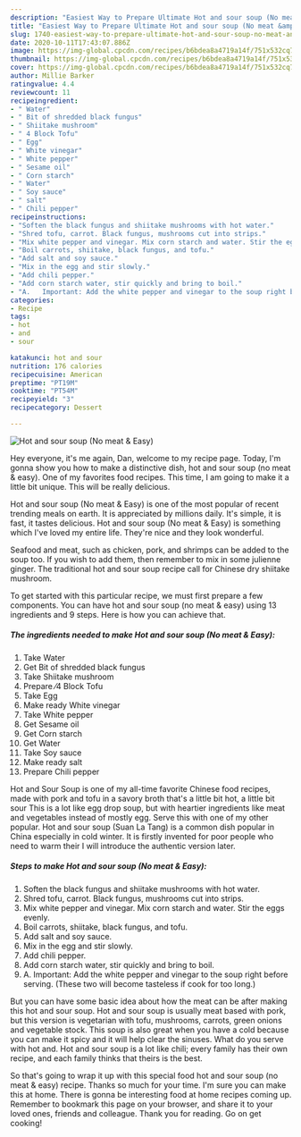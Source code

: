 ```yaml
---
description: "Easiest Way to Prepare Ultimate Hot and sour soup (No meat &amp;amp; Easy)"
title: "Easiest Way to Prepare Ultimate Hot and sour soup (No meat &amp;amp; Easy)"
slug: 1740-easiest-way-to-prepare-ultimate-hot-and-sour-soup-no-meat-and-amp-easy
date: 2020-10-11T17:43:07.886Z
image: https://img-global.cpcdn.com/recipes/b6bdea8a4719a14f/751x532cq70/hot-and-sour-soup-no-meat-easy-recipe-main-photo.jpg
thumbnail: https://img-global.cpcdn.com/recipes/b6bdea8a4719a14f/751x532cq70/hot-and-sour-soup-no-meat-easy-recipe-main-photo.jpg
cover: https://img-global.cpcdn.com/recipes/b6bdea8a4719a14f/751x532cq70/hot-and-sour-soup-no-meat-easy-recipe-main-photo.jpg
author: Millie Barker
ratingvalue: 4.4
reviewcount: 11
recipeingredient:
- " Water"
- " Bit of shredded black fungus"
- " Shiitake mushroom"
- " 4 Block Tofu"
- " Egg"
- " White vinegar"
- " White pepper"
- " Sesame oil"
- " Corn starch"
- " Water"
- " Soy sauce"
- " salt"
- " Chili pepper"
recipeinstructions:
- "Soften the black fungus and shiitake mushrooms with hot water."
- "Shred tofu, carrot. Black fungus, mushrooms cut into strips."
- "Mix white pepper and vinegar. Mix corn starch and water. Stir the eggs evenly."
- "Boil carrots, shiitake, black fungus, and tofu."
- "Add salt and soy sauce."
- "Mix in the egg and stir slowly."
- "Add chili pepper."
- "Add corn starch water, stir quickly and bring to boil."
- "A.	Important: Add the white pepper and vinegar to the soup right before serving. (These two will become tasteless if cook for too long.)"
categories:
- Recipe
tags:
- hot
- and
- sour

katakunci: hot and sour 
nutrition: 176 calories
recipecuisine: American
preptime: "PT19M"
cooktime: "PT54M"
recipeyield: "3"
recipecategory: Dessert

---
```



![Hot and sour soup (No meat &amp; Easy)](https://img-global.cpcdn.com/recipes/b6bdea8a4719a14f/751x532cq70/hot-and-sour-soup-no-meat-easy-recipe-main-photo.jpg)

Hey everyone, it's me again, Dan, welcome to my recipe page. Today, I'm gonna show you how to make a distinctive dish, hot and sour soup (no meat &amp; easy). One of my favorites food recipes. This time, I am going to make it a little bit unique. This will be really delicious.

Hot and sour soup (No meat &amp; Easy) is one of the most popular of recent trending meals on earth. It is appreciated by millions daily. It's simple, it is fast, it tastes delicious. Hot and sour soup (No meat &amp; Easy) is something which I've loved my entire life. They're nice and they look wonderful.

Seafood and meat, such as chicken, pork, and shrimps can be added to the soup too. If you wish to add them, then remember to mix in some julienne ginger. The traditional hot and sour soup recipe call for Chinese dry shiitake mushroom.


To get started with this particular recipe, we must first prepare a few components. You can have hot and sour soup (no meat &amp; easy) using 13 ingredients and 9 steps. Here is how you can achieve that.

<!--inarticleads1-->

##### The ingredients needed to make Hot and sour soup (No meat &amp; Easy):

1. Take  Water
1. Get  Bit of shredded black fungus
1. Take  Shiitake mushroom
1. Prepare  ⁄4 Block Tofu
1. Take  Egg
1. Make ready  White vinegar
1. Take  White pepper
1. Get  Sesame oil
1. Get  Corn starch
1. Get  Water
1. Take  Soy sauce
1. Make ready  salt
1. Prepare  Chili pepper


Hot and Sour Soup is one of my all-time favorite Chinese food recipes, made with pork and tofu in a savory broth that&#39;s a little bit hot, a little bit sour This is a lot like egg drop soup, but with heartier ingredients like meat and vegetables instead of mostly egg. Serve this with one of my other popular. Hot and sour soup (Suan La Tang) is a common dish popular in China especially in cold winter. It is firstly invented for poor people who need to warm their I will introduce the authentic version later. 

<!--inarticleads2-->

##### Steps to make Hot and sour soup (No meat &amp; Easy):

1. Soften the black fungus and shiitake mushrooms with hot water.
1. Shred tofu, carrot. Black fungus, mushrooms cut into strips.
1. Mix white pepper and vinegar. Mix corn starch and water. Stir the eggs evenly.
1. Boil carrots, shiitake, black fungus, and tofu.
1. Add salt and soy sauce.
1. Mix in the egg and stir slowly.
1. Add chili pepper.
1. Add corn starch water, stir quickly and bring to boil.
1. A.	Important: Add the white pepper and vinegar to the soup right before serving. (These two will become tasteless if cook for too long.)


But you can have some basic idea about how the meat can be after making this hot and sour soup. Hot and sour soup is usually meat based with pork, but this version is vegetarian with tofu, mushrooms, carrots, green onions and vegetable stock. This soup is also great when you have a cold because you can make it spicy and it will help clear the sinuses. What do you serve with hot and. Hot and sour soup is a lot like chili; every family has their own recipe, and each family thinks that theirs is the best. 

So that's going to wrap it up with this special food hot and sour soup (no meat &amp; easy) recipe. Thanks so much for your time. I'm sure you can make this at home. There is gonna be interesting food at home recipes coming up. Remember to bookmark this page on your browser, and share it to your loved ones, friends and colleague. Thank you for reading. Go on get cooking!
